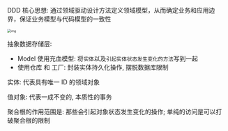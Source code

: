 





DDD 核心思想: 通过领域驱动设计方法定义领域模型，从而确定业务和应用边界，保证业务模型与代码模型的一致性





<img src="https://zq99299.github.io/note-book2/assets/img/dc32e8e4a317fe00121ce18adc407c66.dc32e8e4.jpg" alt="img" style="zoom: 50%;" />



抽象数据存储层:

- Model 使用充血模型: 将`实体`以及`引起实体状态发生变化的方法`写到一起
- 使用仓库 和 工厂: 封装实体持久化操作, 摆脱数据库限制

实体: 代表具有唯一 ID 的领域对象

值对象: 代表一成不变的, 本质性的事务

聚合根的作用范围是: 那些会引起对象状态发生变化的操作; 单纯的访问是可以打破聚合根的限制

